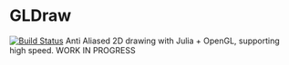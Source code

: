 # GLDraw

[![Build Status](https://travis-ci.org/SimonDanisch/GLDraw.jl.svg?branch=master)](https://travis-ci.org/SimonDanisch/GLDraw.jl)
Anti Aliased 2D drawing with Julia + OpenGL, supporting high speed.
WORK IN PROGRESS
